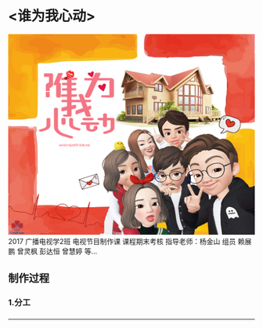 # <谁为我心动>
![poster](./imgs/poster.jpeg)
2017 广播电视学2班 电视节目制作课 课程期末考核 
指导老师：杨金山
组员 赖展鹏 曾灵枫 彭达恒 曾慧婷 等...


## 制作过程

### 1.分工


### 
---

